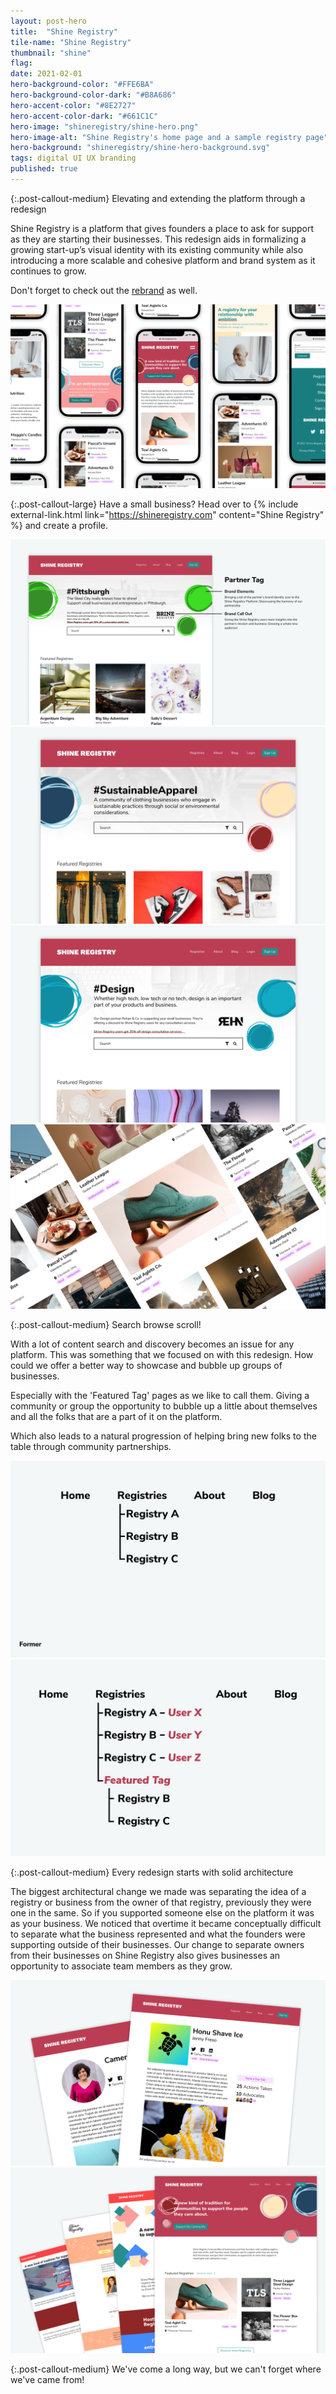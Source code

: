 ```yaml
---
layout: post-hero
title:  "Shine Registry"
tile-name: "Shine Registry"
thumbnail: "shine"
flag:
date: 2021-02-01
hero-background-color: "#FFE6BA"
hero-background-color-dark: "#B8A686"
hero-accent-color: "#8E2727"
hero-accent-color-dark: "#661C1C"
hero-image: "shineregistry/shine-hero.png"
hero-image-alt: "Shine Registry's home page and a sample registry page"
hero-background: "shineregistry/shine-hero-background.svg"
tags: digital UI UX branding
published: true
---
```


{:.post-callout-medium}
Elevating and extending the platform through a redesign

Shine Registry is a platform that gives founders a place to ask for support as they are starting their businesses. This redesign aids in formalizing a growing start-up’s visual identity with its existing community while also introducing a more scalable and cohesive platform and brand system as it continues to grow.

Don't forget to check out the <a href="{% link _projects/shineregistrybrand.markdown %}">rebrand</a> as well.

 <div class="grid-x grid-padding-x grid-margin-y">
   <div class="cell">
     <img src="../img/shineregistry/shine-mobile-hero.jpg" alt="Mobile views of Shineregistry.com">
   </div>
</div>

{:.post-callout-large}
Have a small business? Head over to {% include external-link.html link="https://shineregistry.com" content="Shine Registry" %} and create a profile.



<div class="grid-x grid-padding-x grid-margin-y">
   <div class="cell">
     <img src="../img/shineregistry/featured-tag.jpg" alt="Featured tag sponsorship">
   </div>
   <div class="cell medium-6">
     <img src="../img/shineregistry/tag-callout.jpg" alt="Featured tag page recognizing SustainableApparel">
   </div>
   <div class="cell medium-6">
     <img src="../img/shineregistry/design-sponsored.jpg" alt="Sponsored featured tag page for Design">
   </div>
   <!-- <div class="cell medium-6">
     <img src="../img/shineregistry/pittsburgh-sponsored.jpg" alt="Sponsored featued tag page for Pittsburgh">
   </div> -->
   <div class="cell">
     <img src="../img/shineregistry/registry-tile-grid.jpg" alt="Grid of registry tiles">
   </div>
 </div>

{:.post-callout-medium}
Search browse scroll!

With a lot of content search and discovery becomes an issue for any platform. This was something that we focused on with this redesign. How could we offer a better way to showcase and bubble up groups of businesses.

Especially with the 'Featured Tag' pages as we like to call them. Giving a community or group the opportunity to bubble up a little about themselves and all the folks that are a part of it on the platform.

Which also leads to a natural progression of helping bring new folks to the table through community partnerships.

<div class="grid-x grid-padding-x grid-margin-y">
  <div class="cell medium-6">
    <img src="../img/shineregistry/info-arch-former.jpg" alt="Former information architecture">
  </div>
  <div class="cell medium-6">
    <img src="../img/shineregistry/info-arch.jpg" alt="Information architecture">
  </div>
</div>

{:.post-callout-medium}
Every redesign starts with solid architecture

The biggest architectural change we made was separating the idea of a registry or business from the owner of that registry, previously they were one in the same. So if you supported someone else on the platform it was as your business. We noticed that overtime it became conceptually difficult to separate what the business represented and what the founders were supporting outside of their businesses. Our change to separate owners from their businesses on Shine Registry also gives businesses an opportunity to associate team members as they grow.

<div class="grid-x grid-padding-x grid-margin-y">
  <div class="cell medium-12">
    <img src="../img/shineregistry/registry-user-profile.jpg" alt="Shine Registry's Business & User Profile Pages">
  </div>
</div>


<div class="grid-x grid-padding-x grid-margin-y">
  <div class="cell medium-12">
    <img src="../img/shineregistry/review-history.jpg" alt="Shine Registry's Design Evolution">
  </div>
</div>

{:.post-callout-medium}
We've come a long way, but we can't forget where we've came from!

<!-- simple design system -->
